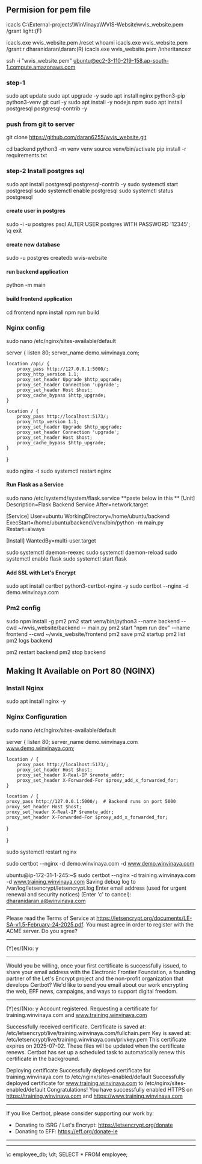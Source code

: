 ## Permision for pem file
icacls C:\External-projects\WinVinaya\WVIS-Website\wvis_website.pem /grant light:(F)

icacls.exe wvis_website.pem  /reset
whoami
icacls.exe wvis_website.pem  /grant:r dharanidaran\daran:(R)
icacls.exe wvis_website.pem  /inheritance:r

ssh -i "wvis_website.pem" ubuntu@ec2-3-110-219-158.ap-south-1.compute.amazonaws.com
### step-1
sudo apt update
sudo apt upgrade -y
sudo apt install nginx python3-pip python3-venv git curl -y
sudo apt install -y nodejs npm
sudo apt install postgresql postgresql-contrib -y

### push from git to server
git clone https://github.com/daran6255/wvis_website.git

cd backend
python3 -m venv venv
source venv/bin/activate
pip install -r requirements.txt

### step-2 Install postgres sql
sudo apt install postgresql postgresql-contrib -y
sudo systemctl start postgresql
sudo systemctl enable postgresql
sudo systemctl status postgresql

#### create user in postgres
sudo -i -u postgres
psql
ALTER USER postgres WITH PASSWORD '12345';
\q
exit

#### create new database 
sudo -u postgres createdb wvis-website

#### run backend application
python -m main

#### build frontend application
cd frontend
npm install
npm run build

### Nginx config
sudo nano /etc/nginx/sites-available/default

server {
    listen 80;
    server_name demo.winvinaya.com;

    location /api/ {
        proxy_pass http://127.0.0.1:5000/;
        proxy_http_version 1.1;
        proxy_set_header Upgrade $http_upgrade;
        proxy_set_header Connection 'upgrade';
        proxy_set_header Host $host;
        proxy_cache_bypass $http_upgrade;
    }

    location / {
        proxy_pass http://localhost:5173/;
        proxy_http_version 1.1;
        proxy_set_header Upgrade $http_upgrade;
        proxy_set_header Connection 'upgrade';
        proxy_set_header Host $host;
        proxy_cache_bypass $http_upgrade;
    }
}


sudo nginx -t
sudo systemctl restart nginx


#### Run Flask as a Service
sudo nano /etc/systemd/system/flask.service
**paste below in this **
[Unit]
Description=Flask Backend Service
After=network.target

[Service]
User=ubuntu
WorkingDirectory=/home/ubuntu/backend
ExecStart=/home/ubuntu/backend/venv/bin/python -m main.py
Restart=always

[Install]
WantedBy=multi-user.target

sudo systemctl daemon-reexec
sudo systemctl daemon-reload
sudo systemctl enable flask
sudo systemctl start flask

#### Add SSL with Let's Encrypt
sudo apt install certbot python3-certbot-nginx -y
sudo certbot --nginx -d demo.winvinaya.com


### Pm2 config
sudo npm install -g pm2
pm2 start venv/bin/python3 --name backend --cwd ~/wvis_website/backend -- main.py
pm2 start "npm run dev" --name frontend --cwd ~/wvis_website/frontend
pm2 save
pm2 startup
pm2 list
pm2 logs backend

pm2 restart backend
pm2 stop backend 


## Making It Available on Port 80 (NGINX)

### Install Nginx
sudo apt install nginx -y

### Nginx Configuration
sudo nano /etc/nginx/sites-available/default

server {
	listen 80;
	server_name demo.winvinaya.com www.demo.winvinaya.com;

	location / {
		proxy_pass http://localhost:5173/;
		proxy_set_header Host $host;
		proxy_set_header X-Real-IP $remote_addr;
		proxy_set_header X-Forwarded-For $proxy_add_x_forwarded_for;
	}

	location / {
    proxy_pass http://127.0.0.1:5000/;  # Backend runs on port 5000
    proxy_set_header Host $host;
    proxy_set_header X-Real-IP $remote_addr;
    proxy_set_header X-Forwarded-For $proxy_add_x_forwarded_for;
}

}


sudo systemctl restart nginx

sudo certbot --nginx -d demo.winvinaya.com -d www.demo.winvinaya.com

ubuntu@ip-172-31-1-245:~$ sudo certbot --nginx -d training.winvinaya.com -d www.training.winvinaya.com
Saving debug log to /var/log/letsencrypt/letsencrypt.log
Enter email address (used for urgent renewal and security notices)
 (Enter 'c' to cancel): dharanidaran.a@winvinaya.com

- - - - - - - - - - - - - - - - - - - - - - - - - - - - - - - - - - - - - - - -
Please read the Terms of Service at
https://letsencrypt.org/documents/LE-SA-v1.5-February-24-2025.pdf. You must
agree in order to register with the ACME server. Do you agree?
- - - - - - - - - - - - - - - - - - - - - - - - - - - - - - - - - - - - - - - -
(Y)es/(N)o: y

- - - - - - - - - - - - - - - - - - - - - - - - - - - - - - - - - - - - - - - -
Would you be willing, once your first certificate is successfully issued, to
share your email address with the Electronic Frontier Foundation, a founding
partner of the Let's Encrypt project and the non-profit organization that
develops Certbot? We'd like to send you email about our work encrypting the web,
EFF news, campaigns, and ways to support digital freedom.
- - - - - - - - - - - - - - - - - - - - - - - - - - - - - - - - - - - - - - - -
(Y)es/(N)o: y
Account registered.
Requesting a certificate for training.winvinaya.com and www.training.winvinaya.com

Successfully received certificate.
Certificate is saved at: /etc/letsencrypt/live/training.winvinaya.com/fullchain.pem
Key is saved at:         /etc/letsencrypt/live/training.winvinaya.com/privkey.pem
This certificate expires on 2025-07-02.
These files will be updated when the certificate renews.
Certbot has set up a scheduled task to automatically renew this certificate in the background.

Deploying certificate
Successfully deployed certificate for training.winvinaya.com to /etc/nginx/sites-enabled/default
Successfully deployed certificate for www.training.winvinaya.com to /etc/nginx/sites-enabled/default
Congratulations! You have successfully enabled HTTPS on https://training.winvinaya.com and https://www.training.winvinaya.com

- - - - - - - - - - - - - - - - - - - - - - - - - - - - - - - - - - - - - - - -
If you like Certbot, please consider supporting our work by:
 * Donating to ISRG / Let's Encrypt:   https://letsencrypt.org/donate
 * Donating to EFF:                    https://eff.org/donate-le
- - - - - - - - - - - - - - - - - - - - - - - - - - - - - - - - - - - - - - - -

-------------------------------
\c employee_db;
\dt;
SELECT * FROM employee;
